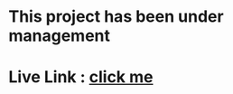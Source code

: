 # This project has been under management

# Live Link : [click me](https://abdul-portfolio-project-01.netlify.app/)